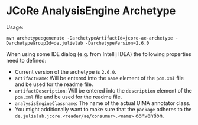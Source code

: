 # JCoRe AnalysisEngine Archetype

Usage:

`mvn archetype:generate -DarchetypeArtifactId=jcore-ae-archetype -DarchetypeGroupId=de.julielab -DarchetypeVersion=2.6.0`

When using some IDE dialog (e.g. from Intellij IDEA) the following properties need to defined:

* Current version of the archetype is `2.6.0`.
* `artifactName`: Will be entered into the `name` element of the `pom.xml` file and be used for the readme file.
* `artifactDescription`: Will be entered into the `description` element of the `pom.xml` file and be used for the readme file.
* `analysisEngineClassname`: The name of the actual UIMA annotator class.
* You might additionally want to make sure that the `package` adheres to the `de.julielab.jcore.<reader/ae/consumer>.<name>` convention.
